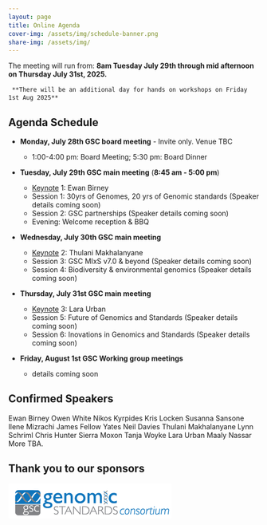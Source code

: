 ```yaml
---
layout: page
title: Online Agenda
cover-img: /assets/img/schedule-banner.png
share-img: /assets/img/
---
```


The meeting will run from: 
     **8am Tuesday July 29th through mid afternoon on Thursday July 31st, 2025.**

     **There will be an additional day for hands on workshops on Friday 1st Aug 2025**

## Agenda Schedule 

* **Monday, July 28th GSC board meeting** - Invite only. Venue TBC
    * 1:00-4:00 pm: Board Meeting; 5:30 pm: Board Dinner

* **Tuesday, July 29th GSC main meeting** (**8:45 am - 5:00 pm**) 
  * [Keynote](https://genomicsstandardsconsortium.github.io/GSC25-Cambridge/pages/keynotes/) 1: Ewan Birney
  * Session 1: 30yrs of Genomes, 20 yrs of Genomic standards (Speaker details coming soon)
  * Session 2: GSC partnerships (Speaker details coming soon)
  * Evening: Welcome reception & BBQ
  
* **Wednesday, July 30th GSC main meeting** 
  * [Keynote](https://genomicsstandardsconsortium.github.io/GSC25-Cambridge/pages/keynotes/) 2: Thulani Makhalanyane
  * Session 3: GSC MIxS v7.0 & beyond (Speaker details coming soon)
  * Session 4: Biodiversity & environmental genomics (Speaker details coming soon)

* **Thursday, July 31st GSC main meeting**
  * [Keynote](https://genomicsstandardsconsortium.github.io/GSC25-Cambridge/pages/keynotes/) 3: Lara Urban
  * Session 5: Future of Genomics and Standards (Speaker details coming soon)
  * Session 6: Inovations in Genomics and Standards (Speaker details coming soon)

* **Friday, August 1st GSC Working group meetings**
  * details coming soon  

## Confirmed Speakers

Ewan Birney
Owen White
Nikos Kyrpides
Kris Locken
Susanna Sansone
Ilene Mizrachi
James Fellow Yates
Neil Davies
Thulani Makhalanyane
Lynn Schriml 
Chris Hunter
Sierra Moxon
Tanja Woyke
Lara Urban
Maaly Nassar
More TBA.

## Thank you to our sponsors



[ ![GenSC](../assets/img/gsc_logo_sml.png) ](https://www.gensc.org/)
